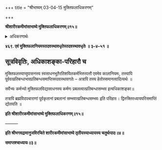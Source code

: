 +++
title = "श्रीभाष्यम् 03-04-15 मुक्तिफलाधिकरणम्"

+++


**श्रीशारीरकमीमांसाभाष्ये मुक्तिफलाधिकरणम्॥१५॥**

<details><summary>अधिकरणार्थः</summary>

विद्यानिष्पत्तिं प्रति ब्रह्मविदपचारस्य प्रतिबन्धकत्वम्
</details>

**४६९. एवं मुक्तिफलानियमस्तदवस्थावधृतेस्तदवस्थावधृतेः ॥ ३–४–५१ ॥**

## सूत्रविवृतिः, अधिकाशङ्का-परिहारौ च

मुक्तिफलस्याप्युपासनस्य स्वसाधनभूतैरतिशयितकर्मभिरुत्पत्तौ एवमेव कालानियमः, तस्यापि पूर्ववत्प्रतिबन्धाभावप्रतिबन्धसमाप्तिरूपावस्थावगतेः – अत्रापि तस्य हेतोस्समानत्वादित्यर्थः ॥

सर्वेभ्यः कर्मभ्यो मुक्तिफलविद्यासाधनस्य कर्मणः प्रबलत्वात्प्रतिबन्धासम्भव इत्यधिकाशङ्का॥

तत्रापि ब्रह्मविदपचाराणां पूर्वकृतानां प्रबलानां सम्भवात्प्रतिबन्धसम्भवः
इति परिहारः। द्विरुक्तिरध्यायपरिसमाप्तिं द्योतयति ॥

**इति श्रीशारीरकमीमांसाभाष्ये मुक्तिफलाधिकरणम्॥१५॥**

———

**इति श्रीभगवद्रामानुजविरचिते शारीरकमीमांसाभाष्ये तृतीयस्याध्यायस्य चतुर्थःपादः॥४॥**

**समाप्तश्चाध्यायः॥३॥**


